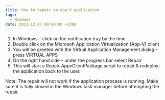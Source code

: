 ```yaml
---
title: How to repair an App-V application
tags:
  - Windows
date: 2013-12-17 00:00:00 +1300
---
```


  1. In Windows – click on the notification tray by the time.
  2. Double click on the Microsoft Application Virtualization (App-V) client
  3. You will be greeted with the Virtual Application Management dialog – press VIRTUAL APPS
  4. On the right hand side – under the progress bar select Repair
  5. This will start a Repair-AppvClientPackage script to repair & redeploy; the application back to the user.

Note: The repair will not work if the application process is running. Make sure it is fully closed in the Windows task manager before attempting the repair.
